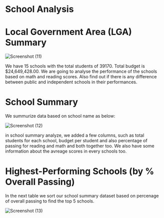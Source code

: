 # School Analysis

# Local Government Area (LGA) Summary

![Screenshot (11)](https://user-images.githubusercontent.com/117792685/206933218-5613de78-0012-47d1-b6d9-025e5a904cfb.png)

We have 15 schools with the total students of 39170. Total budget is $24,649,428.00. We are going to analyse the performance of the schools based on math and reading scores.
Also find out if there is any difference between public and independent schools in their performances. 

# School Summary

We summurize data based on school name as below:

![Screenshot (12)](https://user-images.githubusercontent.com/117792685/206933534-69652e8d-dd59-435e-8f80-feb492216120.png)

in school summary analyze, we added a few columns, such as total students for each school, budget per student and also percentage of passing for reading and math and both together too. 
We also have some information about the avreage scores in every schools too. 

# Highest-Performing Schools (by % Overall Passing)

In the next table we sort our school summary dataset based on percenage of overall passing to find the top 5 schools. 

![Screenshot (13)](https://user-images.githubusercontent.com/117792685/206933938-a64b2ecd-bebf-4ece-80e0-bb31864745a5.png)

